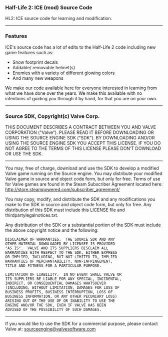 ### Half-Life 2: ICE (mod) Source Code
HL2: ICE source code for learning and modification.
***
### Features
ICE's source code has a lot of edits to the Half-Life 2 code including new game features such as:
- Snow footprint decals
- Addable/ removable helmet(s)
- Enemies with a variety of different glowing colors
- And many new weapons

We make our code available here for everyone interested in learning from what we have done over the years.
We make this available with no intentions of guiding you through it by hand, for that you are on your own.
***
### Source SDK, Copyright(c) Valve Corp.
THIS DOCUMENT DESCRIBES A CONTRACT BETWEEN YOU AND VALVE 
CORPORATION ("Valve").  PLEASE READ IT BEFORE DOWNLOADING OR USING 
THE SOURCE ENGINE SDK ("SDK"). BY DOWNLOADING AND/OR USING THE 
SOURCE ENGINE SDK YOU ACCEPT THIS LICENSE. IF YOU DO NOT AGREE TO 
THE TERMS OF THIS LICENSE PLEASE DON’T DOWNLOAD OR USE THE SDK.  
***
  You may, free of charge, download and use the SDK to develop a modified Valve game 
running on the Source engine.  You may distribute your modified Valve game in source and 
object code form, but only for free. Terms of use for Valve games are found in the Steam 
Subscriber Agreement located here: http://store.steampowered.com/subscriber_agreement/ 

  You may copy, modify, and distribute the SDK and any modifications you make to the 
SDK in source and object code form, but only for free.  Any distribution of this SDK must 
include this LICENSE file and thirdpartylegalnotices.txt.  
 
  Any distribution of the SDK or a substantial portion of the SDK must include the above 
copyright notice and the following: 
```
DISCLAIMER OF WARRANTIES.  THE SOURCE SDK AND ANY 
OTHER MATERIAL DOWNLOADED BY LICENSEE IS PROVIDED 
"AS IS".  VALVE AND ITS SUPPLIERS DISCLAIM ALL 
WARRANTIES WITH RESPECT TO THE SDK, EITHER EXPRESS 
OR IMPLIED, INCLUDING, BUT NOT LIMITED TO, IMPLIED 
WARRANTIES OF MERCHANTABILITY, NON-INFRINGEMENT, 
TITLE AND FITNESS FOR A PARTICULAR PURPOSE.  

LIMITATION OF LIABILITY.  IN NO EVENT SHALL VALVE OR 
ITS SUPPLIERS BE LIABLE FOR ANY SPECIAL, INCIDENTAL, 
INDIRECT, OR CONSEQUENTIAL DAMAGES WHATSOEVER 
(INCLUDING, WITHOUT LIMITATION, DAMAGES FOR LOSS OF 
BUSINESS PROFITS, BUSINESS INTERRUPTION, LOSS OF 
BUSINESS INFORMATION, OR ANY OTHER PECUNIARY LOSS) 
ARISING OUT OF THE USE OF OR INABILITY TO USE THE 
ENGINE AND/OR THE SDK, EVEN IF VALVE HAS BEEN 
ADVISED OF THE POSSIBILITY OF SUCH DAMAGES.  
``` 
***
If you would like to use the SDK for a commercial purpose, please contact Valve at: sourceengine@valvesoftware.com
